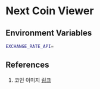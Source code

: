 # Next Coin Viewer

## Environment Variables

```bash
EXCHANGE_RATE_API=
```

## References

1. 코인 이미지 [링크](https://static.coinpaprika.com/coin/${coin.id}/logo.png)
